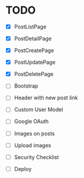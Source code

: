 # TODO

- [x] PostListPage
- [x] PostDetailPage
- [x] PostCreatePage
- [x] PostUpdatePage
- [x] PostDeletePage

- [ ] Bootstrap
- [ ] Header with new post link

- [ ] Custom User Model
- [ ] Google OAuth

- [ ] Images on posts
- [ ] Upload images

- [ ] Security Checklist
- [ ] Deploy
